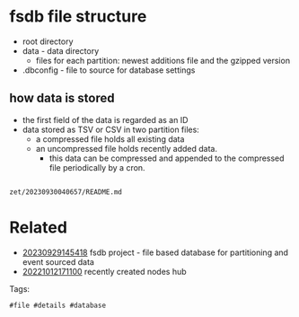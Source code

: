 # fsdb file structure

- root directory
- data - data directory
  - files for each partition: newest additions file and the gzipped version
- .dbconfig - file to source for database settings

## how data is stored
- the first field of the data is regarded as an ID
- data stored as TSV or CSV in two partition files:
  - a compressed file holds all existing data
  - an uncompressed file holds recently added data.
    - this data can be compressed and appended to the compressed file periodically by a cron.

```
```

` zet/20230930040657/README.md `

# Related

- [20230929145418](/zet/20230929145418/README.md) fsdb project - file based database for partitioning and event sourced data
- [20221012171100](/zet/20221012171100/README.md) recently created nodes hub

Tags:

    #file #details #database
